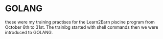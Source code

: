 # GOLANG
these were my training practises for the Learn2Earn piscine program from October 6th to 31st. The trainibg started with shell commands then we were introduced to GOLANG.
